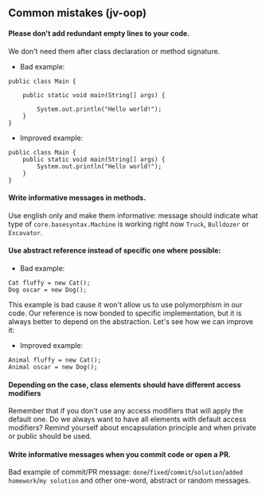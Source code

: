## Common mistakes (jv-oop)

#### Please don't add redundant empty lines to your code.
We don't need them after class declaration or method signature.
* Bad example:
```
public class Main {

    public static void main(String[] args) {
    
        System.out.println("Hello world!");
    }
}
```
* Improved example:
```
public class Main {
    public static void main(String[] args) {
        System.out.println("Hello world!");
    }
}
```

#### Write informative messages in methods.
Use english only and make them informative:
message should indicate what type of `core.basesyntax.Machine` is working right now `Truck`, `Bulldozer` or `Excavator`.

#### Use abstract reference instead of specific one where possible: 
* Bad example:
```
Cat fluffy = new Cat();
Dog oscar = new Dog();
```
This example is bad cause it won't allow us to use polymorphism in our code.
Our reference is now bonded to specific implementation, but it is always better to depend on the abstraction.
Let's see how we can improve it:
* Improved example:
```
Animal fluffy = new Cat();
Animal oscar = new Dog();
```  

#### Depending on the case, class elements should have different access modifiers
Remember that if you don't use any access modifiers that will apply the default one. Do we always want
to have all elements with default access modifiers? Remind yourself about encapsulation principle and 
when private or public should be used.

#### Write informative messages when you commit code or open a PR.         
Bad example of commit/PR message: `done`/`fixed`/`commit`/`solution`/`added homework`/`my solution` and other one-word, abstract or random messages. 
